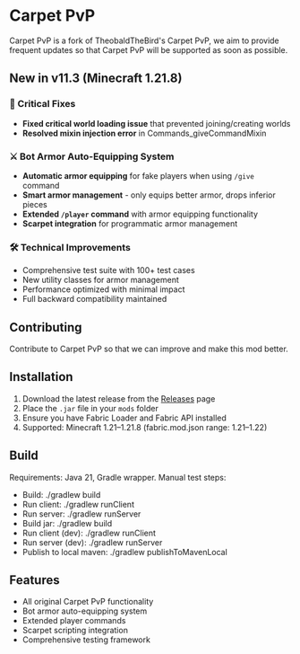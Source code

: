 # Carpet PvP

Carpet PvP is a fork of TheobaldTheBird's Carpet PvP, we aim to provide frequent updates so that Carpet PvP will be supported as soon as possible.

## New in v11.3 (Minecraft 1.21.8)

### 🔧 Critical Fixes
- **Fixed critical world loading issue** that prevented joining/creating worlds
- **Resolved mixin injection error** in Commands_giveCommandMixin

### ⚔️ Bot Armor Auto-Equipping System
- **Automatic armor equipping** for fake players when using `/give` command
- **Smart armor management** - only equips better armor, drops inferior pieces
- **Extended `/player` command** with armor equipping functionality
- **Scarpet integration** for programmatic armor management

### 🛠️ Technical Improvements
- Comprehensive test suite with 100+ test cases
- New utility classes for armor management
- Performance optimized with minimal impact
- Full backward compatibility maintained

## Contributing

Contribute to Carpet PvP so that we can improve and make this mod better.

## Installation

1. Download the latest release from the [Releases](https://github.com/AndrewCTF/Carpet-PvP/releases) page
2. Place the `.jar` file in your `mods` folder
3. Ensure you have Fabric Loader and Fabric API installed
4. Supported: Minecraft 1.21–1.21.8 (fabric.mod.json range: 1.21–1.22)

## Build

Requirements: Java 21, Gradle wrapper. Manual test steps:
- Build: ./gradlew build
- Run client: ./gradlew runClient
- Run server: ./gradlew runServer
- Build jar: ./gradlew build
- Run client (dev): ./gradlew runClient
- Run server (dev): ./gradlew runServer
- Publish to local maven: ./gradlew publishToMavenLocal

## Features

- All original Carpet PvP functionality
- Bot armor auto-equipping system
- Extended player commands
- Scarpet scripting integration
- Comprehensive testing framework
